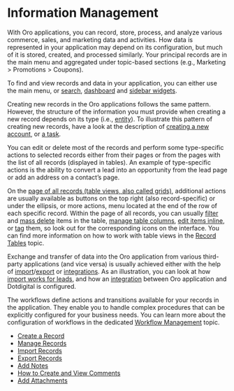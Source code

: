 <a id="user-guide-data-management-basics-entities"></a>
<!-- adjust for OroCommerce -->

# Information Management

With Oro applications, you can record, store, process, and analyze various commerce, sales, and marketing data and activities. How data is represented in your application may depend on its configuration, but much of it is stored, created, and processed similarly. Your principal records are in the main menu and aggregated under topic-based sections (e.g., Marketing > Promotions > Coupons).

To find and view records and data in your application, you can either use the main menu, or [search](../../../concept-guides/catalog-promotions/search/index.md#user-guide-getting-started-search), [dashboard](../../dashboards/dashboards.md#user-guide-dashboards) and [sidebar widgets](../navigation/sidebar-panel.md#user-guide-navigation-sidebar-panel).

Creating new records in the Oro applications follows the same pattern. However, the structure of the information you must provide when creating a new record depends on its type (i.e., [entity](../../system/entities/index.md#admin-guide-entity-interface)). To illustrate this pattern of creating new records, have a look at the description of [creating a new account](../../customers/accounts/create.md#user-guide-accounts-create), or [a task](../../activities/tasks/create-tasks.md#doc-activities-tasks-actions-add-detailed).

You can edit or delete most of the records and perform some type-specific actions to selected records either from their pages or from the pages with the list of all records (displayed in tables). An example of type-specific actions is the ability to convert a lead into an opportunity from the lead page or add an address on a contact’s page.

On the [page of all records (table views, also called grids)](../navigation/record-tables.md#doc-grids), additional actions are usually available as buttons on the top right (also record-specific) or under the ellipsis, or more actions, menu located at the end of the row of each specific record. Within the page of all records, you can usually <i class="fa fa-filter fa-lg" aria-hidden="true"></i> [filter](../navigation/record-tables.md#doc-grids-actions-filters) and <i class="fas fa-trash-alt" aria-hidden="true"></i> [mass delete](manage-records/index.md#doc-grids-actions-records-delete-multiple) items in the table, <i class="fa fa-cog fa-lg" aria-hidden="true"></i> [manage table columns](../navigation/record-tables.md#doc-grids-actions-change-table), <i class="fas fa-pencil-alt" aria-hidden="true"></i> [edit items inline](manage-records/index.md#doc-grids-actions-records-edit-inline), or [tag](../../system/tags-management/index.md#admin-guide-tag-management) them, so look out for the corresponding icons on the interface. You can find more information on how to work with table views in the [Record Tables](../navigation/record-tables.md#doc-grids) topic.

Exchange and transfer of data into the Oro application from various third-party applications (and vice versa) is usually achieved either with the help of [import](import.md#import-records)/[export](export.md#export-records) or [integrations](../../system/integrations/index.md#user-guide-integrations). As an illustration, you can look at how [import works for leads](../../sales/leads/index.md#user-guide-system-channel-entities-leads), and how an [integration](../../system/integrations/dotdigital/index.md#user-guide-dotmailer-overview) between Oro application and Dotdigital is configured.

The workflows define actions and transitions available for your records in the application. They enable you to handle complex procedures that can be explicitly configured for your business needs. You can learn more about the configuration of workflows in the dedicated [Workflow Management](../../system/workflows/index.md#doc-system-workflow-management) topic.

* [Create a Record](create-record.md)
* [Manage Records](manage-records/index.md)
* [Import Records](import.md)
* [Export Records](export.md)
* [Add Notes](notes.md)
* [How to Create and View Comments](comments.md)
* [Add Attachments](attachments.md)

<!-- fa-bars = fa-navicon -->
<!-- Ic Tiles is used as Set As Default in saved views, and as tiles in display layout options -->
<!-- IcPencil refers to Rename in Commerce and Inline Editing in CRM -->
<!-- Check mark in the square. -->
<!-- SortDesc is also used as drop-down arrow -->
